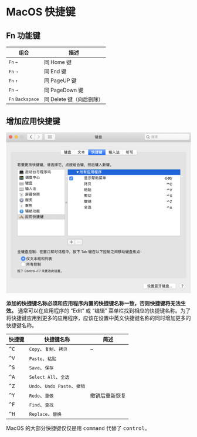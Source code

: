 # MacOS 快捷键

## Fn 功能键

| 组合             | 描述                     |
| ---------------- | ------------------------ |
| `Fn` `←`         | 同 Home 键               |
| `Fn` `→`         | 同 End 键                |
| `Fn` `↑`         | 同 PageUP 键             |
| `Fn` `→`         | 同 PageDown 键           |
| `Fn` `Backspace` | 同 Delete 键（向后删除） |

## 增加应用快捷键

![应用快捷键](.images/app-shortcuts.png)

**添加的快捷键名称必须和应用程序内置的快捷键名称一致，否则快捷键将无法生效。** 通常可以在应用程序的 “Edit” 或 “编辑” 菜单栏找到相应的快捷键名称。为了将快捷键应用到更多的应用程序，应该在设置中英文快捷键名称的同时增加更多的快捷键名称。

| 快捷键        | 快捷键名称                   | 简述           |
| ------------- | ---------------------------- | -------------- |
| <kbd>^C</kbd> | `Copy`、`复制`、`拷贝`       | ~              |
| <kbd>^V</kbd> | `Paste`、`粘贴`              |                |
| <kbd>^S</kbd> | `Save`、`保存`               |                |
| <kbd>^A</kbd> | `Select All`、`全选`         |                |
| <kbd>^Z</kbd> | `Undo`、`Undo Paste`、`撤销` |                |
| <kbd>^Y</kbd> | `Redo`、`重做`               | 撤销后重新恢复 |
| <kbd>^F</kbd> | `Find`、`查找`               |                |
| <kbd>^H</kbd> | `Replace`、`替换`            |                |

MacOS 的大部分快捷键仅仅是用 <kbd>command</kbd> 代替了 <kbd>control</kbd>。
